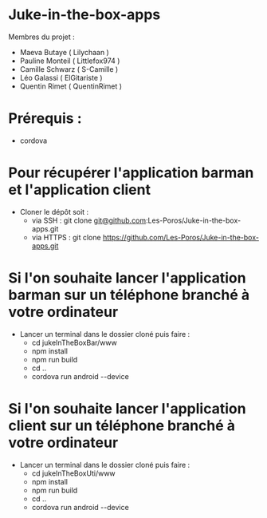 # Juke-in-the-box-apps

Membres du projet :
- Maeva Butaye    ( Lilychaan )
- Pauline Monteil ( Littlefox974 )
- Camille Schwarz ( S-Camille )
- Léo Galassi     ( ElGitariste )
- Quentin Rimet   ( QuentinRimet )

# Prérequis :

* cordova

# Pour récupérer l'application barman et l'application client

* Cloner le dépôt soit :
    - via SSH : git clone git@github.com:Les-Poros/Juke-in-the-box-apps.git
    - via HTTPS : git clone https://github.com/Les-Poros/Juke-in-the-box-apps.git
    
# Si l'on souhaite lancer l'application barman sur un téléphone branché à votre ordinateur

* Lancer un terminal dans le dossier cloné puis faire :
    - cd jukeInTheBoxBar/www
    - npm install
    - npm run build
    - cd ..
    - cordova run android --device
    
# Si l'on souhaite lancer l'application client sur un téléphone branché à votre ordinateur

* Lancer un terminal dans le dossier cloné puis faire :
    - cd jukeInTheBoxUti/www
    - npm install
    - npm run build
    - cd ..
    - cordova run android --device
